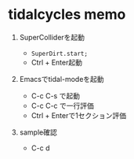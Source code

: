 # tidalcycles memo

1. SuperColliderを起動
   - `SuperDirt.start;`
   - Ctrl + Enter起動
2. Emacsでtidal-modeを起動
   - C-c C-s で起動
   - C-c C-c で一行評価
   - Ctrl + Enterで1セクション評価

3. sample確認
   - C-c d